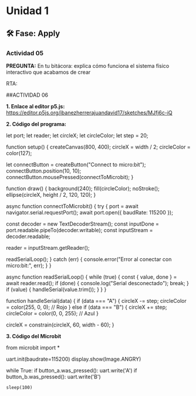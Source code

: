 # Unidad 1

## 🛠 Fase: Apply

### Actividad 05

**PREGUNTA:** En tu bitácora: explica cómo funciona el sistema físico interactivo que acabamos de crear

RTA: 

##ACTIVIDAD 06

**1. Enlace al editor p5.js:** https://editor.p5js.org/ibanezherrerajuandavid17/sketches/MJfj6c-iQ

**2. Código del programa:**

let port;
let reader;
let circleX;
let circleColor;
let step = 20;

function setup() {
  createCanvas(800, 400);
  circleX = width / 2;
  circleColor = color(127);

  let connectButton = createButton("Connect to micro:bit");
  connectButton.position(10, 10);
  connectButton.mousePressed(connectToMicrobit);
}

function draw() {
  background(240);
  fill(circleColor);
  noStroke();
  ellipse(circleX, height / 2, 120, 120);
}

async function connectToMicrobit() {
  try {
    port = await navigator.serial.requestPort();
    await port.open({ baudRate: 115200 });

const decoder = new TextDecoderStream();
const inputDone = port.readable.pipeTo(decoder.writable);
const inputStream = decoder.readable;

reader = inputStream.getReader();

readSerialLoop();
  } catch (err) {
    console.error("Error al conectar con micro:bit:", err);
  }
}

async function readSerialLoop() {
  while (true) {
    const { value, done } = await reader.read();
    if (done) {
      console.log("Serial desconectado");
      break;
    }
    if (value) {
      handleSerial(value.trim());
    }
  }
}

function handleSerial(data) {
  if (data === "A") {
    circleX -= step;
    circleColor = color(255, 0, 0); // Rojo
  } else if (data === "B") {
    circleX += step;
    circleColor = color(0, 0, 255); // Azul
  }

  circleX = constrain(circleX, 60, width - 60);
}

**3. Código del Microbit**

from microbit import *

uart.init(baudrate=115200)
display.show(Image.ANGRY)

while True:
    if button_a.was_pressed():
        uart.write('A')
    if button_b.was_pressed():
        uart.write('B')

    sleep(100) 
